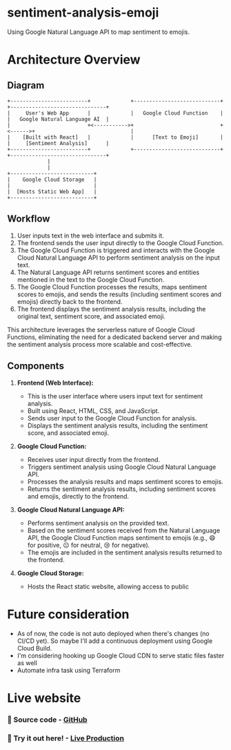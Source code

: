 # sentiment-analysis-emoji
Using Google Natural Language API to map sentiment to emojis. 


# Architecture Overview

## Diagram
```
+-------------------------+             +----------------------------+        +-------------------------------+
|     User's Web App      |             |   Google Cloud Function    |        |   Google Natural Language AI  |
|                         +<----------->+                            +<------>+                               |
|    [Built with React]   |             |      [Text to Emoji]       |        |     [Sentiment Analysis]      |
+-------------------------+             +----------------------------+        +-------------------------------+
             |                                     
             |                                     
+---------------------------+
|    Google Cloud Storage   |
|                           |
|  [Hosts Static Web App]   |
+---------------------------+
```
## Workflow

1. User inputs text in the web interface and submits it.
2. The frontend sends the user input directly to the Google Cloud Function.
3. The Google Cloud Function is triggered and interacts with the Google Cloud Natural Language API to perform sentiment analysis on the input text.
4. The Natural Language API returns sentiment scores and entities mentioned in the text to the Google Cloud Function.
5. The Google Cloud Function processes the results, maps sentiment scores to emojis, and sends the results (including sentiment scores and emojis) directly back to the frontend.
6. The frontend displays the sentiment analysis results, including the original text, sentiment score, and associated emoji.

This architecture leverages the serverless nature of Google Cloud Functions, eliminating the need for a dedicated backend server and making the sentiment analysis process more scalable and cost-effective.

## Components

1. **Frontend (Web Interface):**
   - This is the user interface where users input text for sentiment analysis.
   - Built using React, HTML, CSS, and JavaScript.
   - Sends user input to the Google Cloud Function for analysis.
   - Displays the sentiment analysis results, including the sentiment score, and associated emoji.

2. **Google Cloud Function:**
   - Receives user input directly from the frontend.
   - Triggers sentiment analysis using Google Cloud Natural Language API.
   - Processes the analysis results and maps sentiment scores to emojis.
   - Returns the sentiment analysis results, including sentiment scores and emojis, directly to the frontend.

3. **Google Cloud Natural Language API:**
   - Performs sentiment analysis on the provided text.
   - Based on the sentiment scores received from the Natural Language API, the Google Cloud Function maps sentiment to emojis (e.g., 😄 for positive, 😐 for neutral, 😢 for negative).
   - The emojis are included in the sentiment analysis results returned to the frontend.
  
4. **Google Cloud Storage:**
   - Hosts the React static website, allowing access to public

# Future consideration
  - As of now, the code is not auto deployed when there's changes (no CI/CD yet). So maybe I'll add a continuous deployment using Google Cloud Build.
  - I'm considering hooking up Google Cloud CDN to serve static files faster as well
  - Automate infra task using Terraform

# Live website
### 🔗 Source code - [GitHub](https://github.com/vivo1310/sentiment-analysis-emoji/)
### 🔗 Try it out here! - [Live Production](https://storage.googleapis.com/sentiment-analysis-emoji/index.html)

